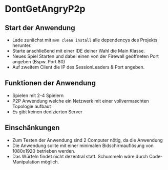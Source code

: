 # DontGetAngryP2p

## Start der Anwendung
- Lade zunächst mit `mvn clean install` alle dependencys des Projekts herunter.
- Starte anschließend mit einer IDE deiner Wahl die Main Klasse.
- Neues Spiel Starten und dabei einen von der Firewall geöffneten Port angeben (Bspw. Port 80)
- Auf zweitem Client die IP des SessionLeaders & Port angeben.

## Funktionen der Anwendung
- Spielen mit 2-4 Spielern
- P2P Anwendung welche ein Netzwerk mit einer vollvermaschten Topologie aufbaut
- Es gibt keinen dedizierten Server

## Einschänkungen
- Zum Testen der Anwendung sind 2 Computer nötig, da die Anwendung
- Die Anwendung sollte mit einer minimalen Bidschirmauflösung von 1080x1920 betrieben werden.
- Das Würfeln findet nicht dezentral statt. Schummeln wäre durch Code-Manipulation möglich.


